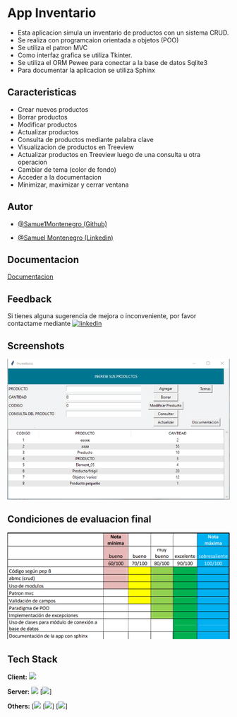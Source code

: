 
# App Inventario 

- Esta aplicacion simula un inventario de productos con un sistema CRUD.
- Se realiza con programcaion orientada a objetos (POO)
- Se utiliza el patron MVC
- Como interfaz grafica se utiliza Tkinter.
- Se utiliza el ORM Pewee para conectar a la base de datos Sqlite3
- Para documentar la aplicacion se utiliza Sphinx    


## Caracteristicas

- Crear nuevos productos
- Borrar productos
- Modificar productos
- Actualizar productos
- Consulta de productos mediante palabra clave
- Visualizacion de productos en Treeview
- Actualizar productos en Treeview luego de una consulta u otra operacion
- Cambiar de tema (color de fondo)
- Acceder a la documentacion
- Minimizar, maximizar y cerrar ventana


## Autor

- [@Samue1Montenegro (Github)](https://github.com/Samue1Montenegro)

- [@Samuel Montenegro (Linkedin)](www.linkedin.com/in/-sm-)
## Documentacion

[Documentacion](https://github.com/Samue1Montenegro/App_inventario_poo_orm/blob/main/docs/_build/html/index.html)


## Feedback

Si tienes alguna sugerencia de mejora o inconveniente, por favor contactame mediante [![linkedin](https://img.shields.io/badge/linkedin-0A66C2?style=for-the-badge&logo=linkedin&logoColor=white)](https://www.linkedin.com/)


## Screenshots

![App Screenshot](https://github.com/Samue1Montenegro/App_inventario_poo_orm/blob/main/imagen_app.png)


## Condiciones de evaluacion final

![App Screenshot](https://github.com/Samue1Montenegro/App_inventario_poo_orm/blob/main/condiciones.png)


## Tech Stack

**Client:**  <img height="50" src="https://user-images.githubusercontent.com/25181517/183423507-c056a6f9-1ba8-4312-a350-19bcbc5a8697.png"> 

**Server:** 
<img height="50" src="https://github.com/marwin1991/profile-technology-icons/assets/136815194/82df4543-236b-4e45-9604-5434e3faab17">  [![](https://img.shields.io/badge/PEEWE-000000?style=for-the-badge&logo=peewe&logoColor=white)]

**Others:**
[![](https://img.shields.io/badge/Visual_Studio_Code-0078D4?style=for-the-badge&logo=visual%20studio%20code&logoColor=white)
[![](https://img.shields.io/badge/GIT-E44C30?style=for-the-badge&logo=git&logoColor=white)]
[![](https://img.shields.io/badge/SPHINX-E44C30?style=for-the-badge&logo=git&logoColor=white)]
